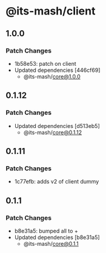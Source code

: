 # @its-mash/client

## 1.0.0

### Patch Changes

- 1b58e53: patch on client
- Updated dependencies [446cf69]
  - @its-mash/core@1.0.0

## 0.1.12

### Patch Changes

- Updated dependencies [d513eb5]
  - @its-mash/core@0.1.12

## 0.1.11

### Patch Changes

- 1c77efb: adds v2 of client dummy

## 0.1.1

### Patch Changes

- b8e31a5: bumped all to +
- Updated dependencies [b8e31a5]
  - @its-mash/core@0.1.1
